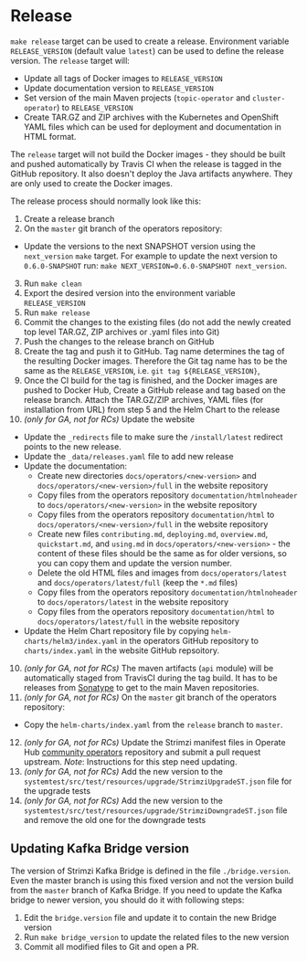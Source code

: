 # Release

`make release` target can be used to create a release. Environment variable `RELEASE_VERSION` (default value `latest`) can be used to define the release version. The `release` target will: 
* Update all tags of Docker images to `RELEASE_VERSION` 
* Update documentation version to `RELEASE_VERSION` 
* Set version of the main Maven projects (`topic-operator` and `cluster-operator`) to `RELEASE_VERSION` 
* Create TAR.GZ and ZIP archives with the Kubernetes and OpenShift YAML files which can be used for deployment and documentation in HTML format.
 
The `release` target will not build the Docker images - they should be built and pushed automatically by Travis CI when the release is tagged in the GitHub repository. It also doesn't deploy the Java artifacts anywhere. They are only used to create the Docker images.

The release process should normally look like this:

1. Create a release branch
2. On the `master` git branch of the operators repository:
  * Update the versions to the next SNAPSHOT version using the `next_version` `make` target. For example to update the next version to `0.6.0-SNAPSHOT` run: `make NEXT_VERSION=0.6.0-SNAPSHOT next_version`.

3. Run `make clean`
4. Export the desired version into the environment variable `RELEASE_VERSION`
5. Run `make release`
5. Commit the changes to the existing files (do not add the newly created top level TAR.GZ, ZIP archives or .yaml files into Git)
6. Push the changes to the release branch on GitHub
7. Create the tag and push it to GitHub. Tag name determines the tag of the resulting Docker images. Therefore the Git tag name has to be the same as the `RELEASE_VERSION`, i.e. `git tag ${RELEASE_VERSION}`,
8. Once the CI build for the tag is finished, and the Docker images are pushed to Docker Hub, Create a GitHub release and tag based on the release branch. Attach the TAR.GZ/ZIP archives, YAML files (for installation from URL) from step 5 and the Helm Chart to the release
9. _(only for GA, not for RCs)_ Update the website
  * Update the `_redirects` file to make sure the `/install/latest` redirect points to the new release.
  * Update the `_data/releases.yaml` file to add new release
  * Update the documentation: 
    * Create new directories `docs/operators/<new-version>` and `docs/operators/<new-version>/full` in the website repository
    * Copy files from the operators repository `documentation/htmlnoheader` to `docs/operators/<new-version>` in the website repository
    * Copy files from the operators repository `documentation/html` to `docs/operators/<new-version>/full` in the website repository
    * Create new files `contributing.md`, `deploying.md`, `overview.md`, `quickstart.md`, and `using.md` in `docs/operators/<new-version>` - the content of these files should be the same as for older versions, so you can copy them and update the version number.
    * Delete the old HTML files and images from `docs/operators/latest` and `docs/operators/latest/full` (keep the `*.md` files) 
    * Copy files from the operators repository `documentation/htmlnoheader` to `docs/operators/latest` in the website repository
    * Copy files from the operators repository `documentation/html` to `docs/operators/latest/full` in the website repository
  * Update the Helm Chart repository file by copying `helm-charts/helm3/index.yaml` in the operators GitHub repository to `charts/index.yaml` in the website GitHub repsoitory.

10. _(only for GA, not for RCs)_ The maven artifacts (`api` module) will be automatically staged from TravisCI during the tag build. It has to be releases from [Sonatype](https://oss.sonatype.org/#stagingRepositories) to get to the main Maven repositories.
11. _(only for GA, not for RCs)_ On the `master` git branch of the operators repository:
  * Copy the `helm-charts/index.yaml` from the `release` branch to `master`.

12. _(only for GA, not for RCs)_ Update the Strimzi manifest files in Operate Hub [community operators](https://github.com/operator-framework/community-operators) repository and submit a pull request upstream. *Note*: Instructions for this step need updating.
13. _(only for GA, not for RCs)_ Add the new version to the `systemtest/src/test/resources/upgrade/StrimziUpgradeST.json` file for the upgrade tests
14. _(only for GA, not for RCs)_ Add the new version to the `systemtest/src/test/resources/upgrade/StrimziDowngradeST.json` file and remove the old one for the downgrade tests

## Updating Kafka Bridge version

The version of Strimzi Kafka Bridge is defined in the file `./bridge.version`.
Even the master branch is using this fixed version and not the version build from the `master` branch of Kafka Bridge.
If you need to update the Kafka bridge to newer version, you should do it with following steps:

1. Edit the `bridge.version` file and update it to contain the new Bridge version
2. Run `make bridge_version` to update the related files to the new version
3. Commit all modified files to Git and open a PR.
